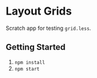 # Layout Grids

Scratch app for testing `grid.less`.

## Getting Started

1. `npm install`
2. `npm start`
